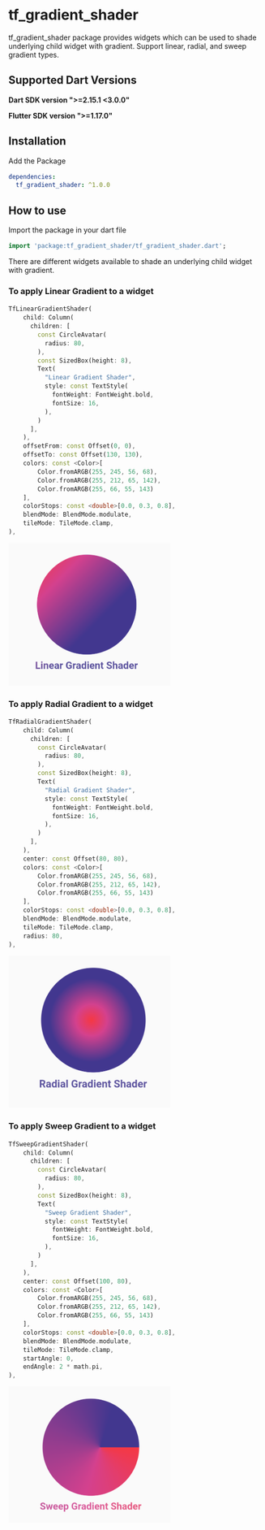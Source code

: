 # tf_gradient_shader

tf_gradient_shader package provides widgets which can be used to shade underlying child widget with gradient. Support linear, radial, and sweep gradient types.

## Supported Dart Versions

**Dart SDK version ">=2.15.1 <3.0.0"**

**Flutter SDK version ">=1.17.0"**

## Installation

Add the Package

```yaml
dependencies:
  tf_gradient_shader: ^1.0.0
```

## How to use

Import the package in your dart file

```dart
import 'package:tf_gradient_shader/tf_gradient_shader.dart';
```

There are different widgets available to shade an underlying child widget with gradient.

### **To apply Linear Gradient to a widget**

```dart
TfLinearGradientShader(
    child: Column(
      children: [
        const CircleAvatar(
          radius: 80,
        ),
        const SizedBox(height: 8),
        Text(
          "Linear Gradient Shader",
          style: const TextStyle(
            fontWeight: FontWeight.bold,
            fontSize: 16,
          ),
        )
      ],
    ),
    offsetFrom: const Offset(0, 0),
    offsetTo: const Offset(130, 130),
    colors: const <Color>[
        Color.fromARGB(255, 245, 56, 68),
        Color.fromARGB(255, 212, 65, 142),
        Color.fromARGB(255, 66, 55, 143)
    ],
    colorStops: const <double>[0.0, 0.3, 0.8],
    blendMode: BlendMode.modulate,
    tileMode: TileMode.clamp,
),
```

<img src="readme-assets\linear_gradient_example.png" alt="Output: TfLinearGradientShader" width="320"/>

</br>

### **To apply Radial Gradient to a widget**

```dart
TfRadialGradientShader(
    child: Column(
      children: [
        const CircleAvatar(
          radius: 80,
        ),
        const SizedBox(height: 8),
        Text(
          "Radial Gradient Shader",
          style: const TextStyle(
            fontWeight: FontWeight.bold,
            fontSize: 16,
          ),
        )
      ],
    ),
    center: const Offset(80, 80),
    colors: const <Color>[
        Color.fromARGB(255, 245, 56, 68),
        Color.fromARGB(255, 212, 65, 142),
        Color.fromARGB(255, 66, 55, 143)
    ],
    colorStops: const <double>[0.0, 0.3, 0.8],
    blendMode: BlendMode.modulate,
    tileMode: TileMode.clamp,
    radius: 80,
),
```

<img src="readme-assets\radial_gradient_example.png" alt="Output: TfRadialGradientShader" width="320"/>

</br>

### **To apply Sweep Gradient to a widget**

```dart
TfSweepGradientShader(
    child: Column(
      children: [
        const CircleAvatar(
          radius: 80,
        ),
        const SizedBox(height: 8),
        Text(
          "Sweep Gradient Shader",
          style: const TextStyle(
            fontWeight: FontWeight.bold,
            fontSize: 16,
          ),
        )
      ],
    ),
    center: const Offset(100, 80),
    colors: const <Color>[
        Color.fromARGB(255, 245, 56, 68),
        Color.fromARGB(255, 212, 65, 142),
        Color.fromARGB(255, 66, 55, 143)
    ],
    colorStops: const <double>[0.0, 0.3, 0.8],
    blendMode: BlendMode.modulate,
    tileMode: TileMode.clamp,
    startAngle: 0,
    endAngle: 2 * math.pi,
),
```

<img src="readme-assets\sweep_gradient_example.png" alt="Output: TfSweepGradientShader" width="320"/>

</br>
